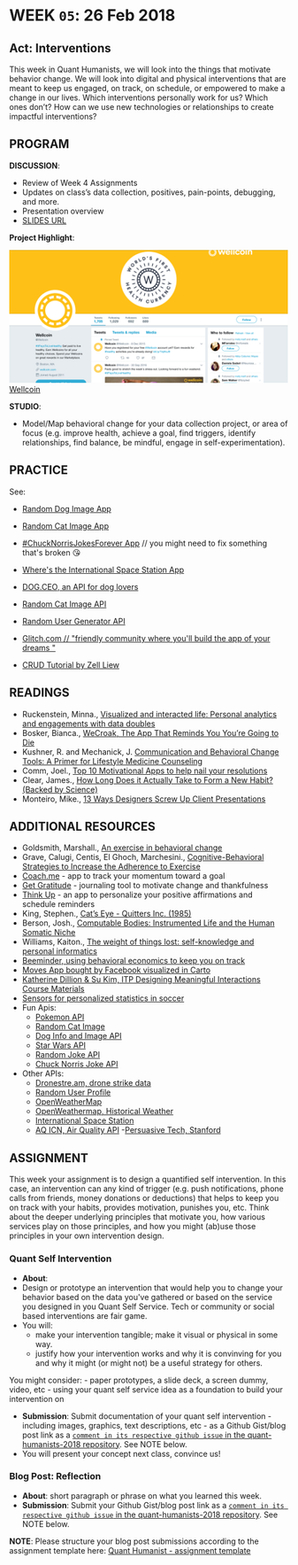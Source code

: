 # WEEK `05`: 26 Feb 2018
##  Act: Interventions
This week in Quant Humanists, we will look into the things that motivate behavior change. We will look into digital and physical interventions that are meant to keep us engaged, on track, on schedule, or empowered to make a change in our lives. Which interventions personally work for us? Which ones don’t? How can we use new technologies or relationships to create impactful interventions?


## PROGRAM

**DISCUSSION**:
 
- Review of Week 4 Assignments
- Updates on class’s data collection, positives, pain-points, debugging, and more. 
- Presentation overview 
- [SLIDES URL](https://docs.google.com/presentation/d/1bO7ZcrxedCThtAxMg2WOnh6UheT6TDdUEwyEBycTAWc/edit#slide=id.g322da65d49_0_144)

**Project Highlight**:

![Well coin twitter page](assets/images/wellcoin-001.png)
[Wellcoin](https://www.digitaltrends.com/health-fitness/wellcoin-health-currency-wearables/)

**STUDIO**:

- Model/Map behavioral change for your data collection project, or area of focus (e.g. improve health, achieve a goal, find triggers, identify relationships, find balance, be mindful, engage in self-experimentation).

## PRACTICE

See:

- [Random Dog Image App](practice/fun-with-apis/get-random-dog.html)
- [Random Cat Image App](practice/fun-with-apis/get-random-cat.html)
- [#ChuckNorrisJokesForever App](practice/fun-with-apis/get-random-joke-forever.html) // you might need to fix something that's broken 😘
- [Where's the International Space Station App](practice/fun-with-apis/get-space-station.html)

- [DOG.CEO, an API for dog lovers](https://dog.ceo/)
- [Random Cat Image API](http://random.cat/meow)
- [Random User Generator API](https://randomuser.me/)
- [Glitch.com // "friendly community where you'll build the app of your dreams " ](https://glitch.com/)
- [CRUD Tutorial by Zell Liew](https://zellwk.com/blog/crud-express-mongodb/)

## READINGS

- Ruckenstein, Minna., [Visualized and interacted life: Personal analytics and engagements with data doubles](http://www.mdpi.com/2075-4698/4/1/68pdf)
- Bosker, Bianca., [WeCroak, The App That Reminds You You’re Going to Die
](https://www.theatlantic.com/magazine/archive/2018/01/when-death-pings/546587/)
- Kushner, R. and Mechanick, J. [Communication and Behavioral Change Tools: A Primer for Lifestyle Medicine Counseling](https://link.springer.com/chapter/10.1007/978-3-319-24687-1_3)
- Comm, Joel., [Top 10 Motivational Apps to help nail your resolutions](https://www.inc.com/joel-comm/top-10-motivational-apps-that-will-help-you-nail-your-resolutions.html)
- Clear, James., [How Long Does it Actually Take to Form a New Habit? (Backed by Science)](https://jamesclear.com/new-habit)
- Monteiro, Mike., [13 Ways Designers Screw Up Client Presentations](https://medium.com/@monteiro/13-ways-designers-screw-up-client-presentations-51aaee11e28c)

## ADDITIONAL RESOURCES

- Goldsmith, Marshall., [An exercise in behavioral change](https://hbr.org/2010/01/an-exercise-in-changing-yourse)
- Grave, Calugi, Centis, El Ghoch, Marchesini., [Cognitive-Behavioral Strategies to Increase the Adherence to Exercise](https://www.ncbi.nlm.nih.gov/pmc/articles/PMC2968119/)
- [Coach.me](https://www.coach.me/) - app to track your momentum toward a goal
- [Get Gratitude](http://getgratitude.co/) - journaling tool to motivate change and thankfulness
- [Think Up](https://itunes.apple.com/us/app/thinkup-positive-affirmations/id906660772?mt=8) - an app to personalize your positive affirmations and schedule reminders
- King, Stephen., [Cat’s Eye - Quitters Inc. (1985)](https://www.youtube.com/watch?v=-2w7ksD0ZlE)
- Berson, Josh., [Computable Bodies: Instrumented Life and the Human Somatic Niche](https://www.bloomsbury.com/uk/computable-bodies-9781472527622/)
- Williams, Kaiton., [The weight of things lost: self-knowledge and personal informatics](http://www.personalinformatics.org/docs/chi2013/williams.pdf)
- [Beeminder, using behavioral economics to keep you on track](https://www.beeminder.com/)
- [Moves App bought by Facebook visualized in Carto](https://carto.com/blog/moves-bought-by-facebook-visualized-by-cartodb/)
- [Katherine Dillion & Su Kim, ITP Designing Meaningful Interactions Course Materials](https://itp.nyu.edu/~kd49/ux/)
- [Sensors for personalized statistics in soccer](http://gadgetsandwearables.com/2018/02/02/soccer-training-sensor/)
- Fun Apis:
    + [Pokemon API](https://pokeapi.co/docsv2/)
    + [Random Cat Image](http://random.cat/meow)
    + [Dog Info and Image API](https://dog.ceo/dog-api/)
    + [Star Wars API](https://swapi.co/)
    + [Random Joke API](https://icanhazdadjoke.com/api)
    + [Chuck Norris Joke API](https://api.chucknorris.io/)
- Other APIs:
    + [Dronestre.am, drone strike data](https://www.programmableweb.com/api/dronestream)
    + [Random User Profile](https://randomuser.me/)
    + [OpenWeatherMap](http://openweathermap.org/)
    + [OpenWeathermap, Historical Weather](https://openweathermap.org/history)
    + [International Space Station](http://open-notify.org/Open-Notify-API/ISS-Location-Now/)
    + [AQ ICN, Air Quality API](http://aqicn.org/api/)
-[Persuasive Tech, Stanford](http://captology.stanford.edu/)

## ASSIGNMENT

This week your assignment is to design a quantified self intervention. In this case, an intervention can any kind of trigger (e.g. push notifications, phone calls from friends, money donations or deductions) that helps to keep you on track with your habits, provides motivation, punishes you, etc. Think about the deeper underlying principles that motivate you, how various services play on those principles, and how you might (ab)use those principles in your own intervention design. 

### Quant Self Intervention
- **About**:  
-  Design or prototype an intervention that would help you to change your behavior based on the data you've gathered or based on the service you designed in you Quant Self Service. Tech or community or social based interventions are fair game.
-  You will:
    - make your intervention tangible; make it visual or physical in some way. 
    - justify how your intervention works and why it is convinving for you and why it might (or might not) be a useful strategy for others.

You might consider: 
    - paper prototypes, a slide deck, a screen dummy, video, etc
    - using your quant self service idea as a foundation to build your intervention on

- **Submission**: Submit documentation of your quant self intervention - including images, graphics, text descriptions, etc - as a Github Gist/blog post link as a [`comment in its respective github issue` in the quant-humanists-2018 repository](https://github.com/joeyklee/quant-humanists-2018/issues). See NOTE below.
- You will present your concept next class, convince us!


### Blog Post: Reflection
- **About**: short paragraph or phrase on what you learned this week.
- **Submission**: Submit your Github Gist/blog post link as a [`comment in its respective github issue` in the quant-humanists-2018 repository](https://github.com/joeyklee/quant-humanists-2018/issues). See NOTE below.


**NOTE**: Please structure your blog post submissions according to the assignment template here: [Quant Humanist - assignment template](https://github.com/joeyklee/quant-humanists-2018/blob/master/_templates/assignment-submission-template.md)

